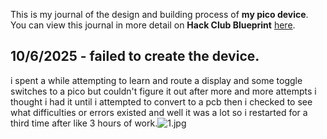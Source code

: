 <!--
  ===================    !!READ THIS NOTICE!!   ====================
  DO NOT edit this file manually. Your changes WILL BE OVERWRITTEN!
  This journal is auto generated and updated by Hack Club Blueprint.
  To edit this file, please edit your journal entries on Blueprint.
  ==================================================================
-->

This is my journal of the design and building process of **my pico device**.  
You can view this journal in more detail on **Hack Club Blueprint** [here](https://blueprint.hackclub.com/projects/250).


## 10/6/2025 - failed to create the device.  

i spent a while attempting to learn and route a display and some toggle switches to a pico but couldn't figure it out after more and more attempts i thought i had it until i attempted
 to convert to a pcb then i checked to see what difficulties or errors existed and well it was a lot so i restarted for a third time after like 3 hours of work.![1.jpg](https://blueprint.hackclub.com/user-attachments/blobs/redirect/eyJfcmFpbHMiOnsiZGF0YSI6Nzk0LCJwdXIiOiJibG9iX2lkIn19--24ce5875d4ca0bdb515ff5ebd98634814afc90db/1.jpg)  

